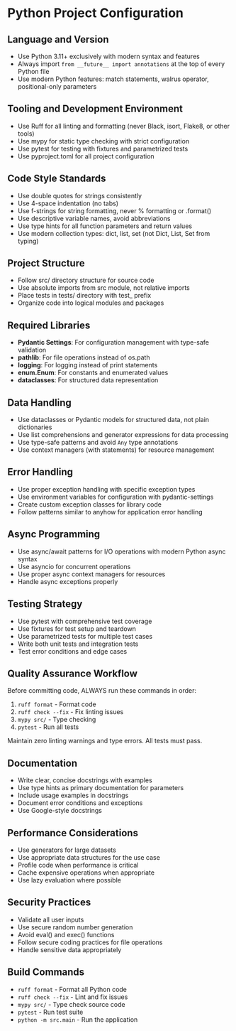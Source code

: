 # Python Project Configuration

## Language and Version
- Use Python 3.11+ exclusively with modern syntax and features
- Always import `from __future__ import annotations` at the top of every Python file
- Use modern Python features: match statements, walrus operator, positional-only parameters

## Tooling and Development Environment
- Use Ruff for all linting and formatting (never Black, isort, Flake8, or other tools)
- Use mypy for static type checking with strict configuration
- Use pytest for testing with fixtures and parametrized tests
- Use pyproject.toml for all project configuration

## Code Style Standards
- Use double quotes for strings consistently
- Use 4-space indentation (no tabs)
- Use f-strings for string formatting, never % formatting or .format()
- Use descriptive variable names, avoid abbreviations
- Use type hints for all function parameters and return values
- Use modern collection types: dict, list, set (not Dict, List, Set from typing)

## Project Structure
- Follow src/ directory structure for source code
- Use absolute imports from src module, not relative imports
- Place tests in tests/ directory with test_ prefix
- Organize code into logical modules and packages

## Required Libraries
- **Pydantic Settings**: For configuration management with type-safe validation
- **pathlib**: For file operations instead of os.path
- **logging**: For logging instead of print statements
- **enum.Enum**: For constants and enumerated values
- **dataclasses**: For structured data representation

## Data Handling
- Use dataclasses or Pydantic models for structured data, not plain dictionaries
- Use list comprehensions and generator expressions for data processing
- Use type-safe patterns and avoid `Any` type annotations
- Use context managers (with statements) for resource management

## Error Handling
- Use proper exception handling with specific exception types
- Use environment variables for configuration with pydantic-settings
- Create custom exception classes for library code
- Follow patterns similar to anyhow for application error handling

## Async Programming
- Use async/await patterns for I/O operations with modern Python async syntax
- Use asyncio for concurrent operations
- Use proper async context managers for resources
- Handle async exceptions properly

## Testing Strategy
- Use pytest with comprehensive test coverage
- Use fixtures for test setup and teardown
- Use parametrized tests for multiple test cases
- Write both unit tests and integration tests
- Test error conditions and edge cases

## Quality Assurance Workflow
Before committing code, ALWAYS run these commands in order:
1. `ruff format` - Format code
2. `ruff check --fix` - Fix linting issues
3. `mypy src/` - Type checking
4. `pytest` - Run all tests

Maintain zero linting warnings and type errors. All tests must pass.

## Documentation
- Write clear, concise docstrings with examples
- Use type hints as primary documentation for parameters
- Include usage examples in docstrings
- Document error conditions and exceptions
- Use Google-style docstrings

## Performance Considerations
- Use generators for large datasets
- Use appropriate data structures for the use case
- Profile code when performance is critical
- Cache expensive operations when appropriate
- Use lazy evaluation where possible

## Security Practices
- Validate all user inputs
- Use secure random number generation
- Avoid eval() and exec() functions
- Follow secure coding practices for file operations
- Handle sensitive data appropriately

## Build Commands
- `ruff format` - Format all Python code
- `ruff check --fix` - Lint and fix issues
- `mypy src/` - Type check source code
- `pytest` - Run test suite
- `python -m src.main` - Run the application
